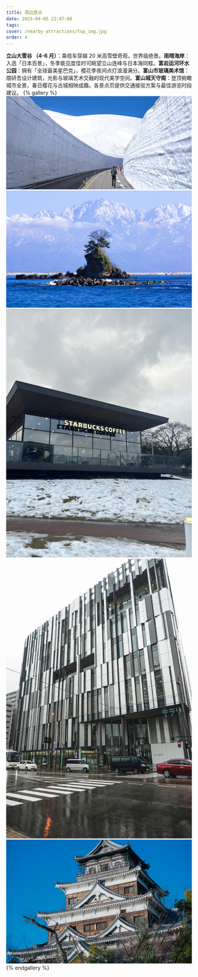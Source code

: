 ```yaml
---
title: 周边景点
date: 2025-04-05 22:47:08
tags:
cover: /nearby-attractions/top_img.jpg
order: 4
---
```


**立山大雪谷 ​​（4-6 月）**：乘缆车穿越 20 米高雪壁奇观，世界级绝景。
​**雨晴海岸**​​：入选「日本百景」，冬季能见度佳时可眺望立山连峰与日本海同框。
​**富岩运河环水公园​**：拥有「全球最美星巴克」，樱花季夜间点灯浪漫满分。
​**富山市玻璃美术馆**​​：隈研吾设计建筑，光影与玻璃艺术交融的现代美学空间。
​**富山城天守阁**​：登顶俯瞰城市全景，春日樱花与古城相映成趣。各景点页提供交通接驳方案与最佳游览时段建议。
{% gallery %}
![立山大雪谷](/nearby-attractions/1.jpg)
![雨晴海岸](/nearby-attractions/2.jpg)
![富山最美星巴克](/nearby-attractions/3.jpg)
![富山玻璃美术馆](/nearby-attractions/4.jpg)
![富山城天守阁](/nearby-attractions/5.jpg)
{% endgallery %}
